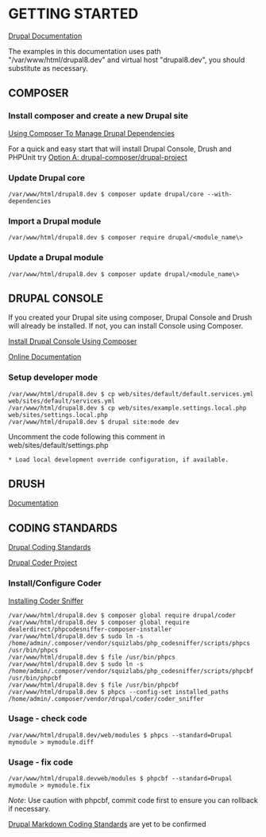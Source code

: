 # GETTING STARTED

[Drupal Documentation](https://www.drupal.org/documentation )

The examples in this documentation uses path "/var/www/html/drupal8.dev" and
virtual host "drupal8.dev", you should substitute as necessary.

## COMPOSER


### Install composer and create a new Drupal site

[Using Composer To Manage Drupal Dependencies](https://www.drupal.org/docs/develop/using-composer/using-composer-to-manage-drupal-site-dependencies )

For a quick and easy start that will install Drupal Console, Drush and PHPUnit
try [Option A: drupal-composer/drupal-project](https://github.com/drupal-composer/drupal-project )

### Update Drupal core

```
/var/www/html/drupal8.dev $ composer update drupal/core --with-dependencies
```

### Import a Drupal module

```
/var/www/html/drupal8.dev $ composer require drupal/<module_name\>
```

### Update a Drupal module

```
/var/www/html/drupal8.dev $ composer update drupal/<module_name\>
```

## DRUPAL CONSOLE

If you created your Drupal site using composer, Drupal Console and Drush
will already be installed. If not, you can install Console using Composer.

[Install Drupal Console Using Composer](https://docs.drupalconsole.com/en/getting/composer.html)

[Online Documentation](https://hechoendrupal.gitbooks.io/drupal-console/content/en/index.html)

### Setup developer mode

```
/var/www/html/drupal8.dev $ cp web/sites/default/default.services.yml web/sites/default/services.yml
/var/www/html/drupal8.dev $ cp web/sites/example.settings.local.php web/sites/settings.local.php
/var/www/html/drupal8.dev $ drupal site:mode dev
```

Uncomment the code following this comment in web/sites/default/settings.php
```
* Load local development override configuration, if available.
```

## DRUSH

[Documentation](http://docs.drush.org/en/8.x/ )

## CODING STANDARDS

[Drupal Coding Standards](https://www.drupal.org/docs/develop/standards)

[Drupal Coder Project](https://www.drupal.org/project/coder)

### Install/Configure Coder

[Installing Coder Sniffer](https://www.drupal.org/node/1419988)

```
/var/www/html/drupal8.dev $ composer global require drupal/coder
/var/www/html/drupal8.dev $ composer global require dealerdirect/phpcodesniffer-composer-installer
/var/www/html/drupal8.dev $ sudo ln -s /home/admin/.composer/vendor/squizlabs/php_codesniffer/scripts/phpcs /usr/bin/phpcs
/var/www/html/drupal8.dev $ file /usr/bin/phpcs
/var/www/html/drupal8.dev $ sudo ln -s /home/admin/.composer/vendor/squizlabs/php_codesniffer/scripts/phpcbf /usr/bin/phpcbf
/var/www/html/drupal8.dev $ file /usr/bin/phpcbf
/var/www/html/drupal8.dev $ phpcs --config-set installed_paths /home/admin/.composer/vendor/drupal/coder/coder_sniffer
```

### Usage - check code

```
/var/www/html/drupal8.dev/web/modules $ phpcs --standard=Drupal mymodule > mymodule.diff
```

### Usage - fix code

`/var/www/html/drupal8.devweb/modules $ phpcbf --standard=Drupal mymodule > mymodule.fix`

_Note_: Use caution with phpcbf, commit code first to ensure you can rollback if necessary.

[Drupal Markdown Coding Standards](https://www.drupal.org/docs/develop/coding-standards/markdown-coding-standards) are yet to be confirmed



